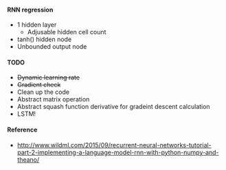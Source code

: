 #### RNN regression
* 1 hidden layer
    * Adjusable hidden cell count
* tanh() hidden node
* Unbounded output node

#### TODO
* ~~Dynamic learning rate~~
* ~~Gradient check~~
* Clean up the code
* Abstract matrix operation
* Abstract squash function derivative for gradeint descent calculation
* LSTM!

#### Reference
* http://www.wildml.com/2015/09/recurrent-neural-networks-tutorial-part-2-implementing-a-language-model-rnn-with-python-numpy-and-theano/
